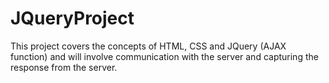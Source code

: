 # JQueryProject
This project covers the concepts of HTML, CSS and JQuery (AJAX function) and will involve communication with the server and capturing the response from the server.
